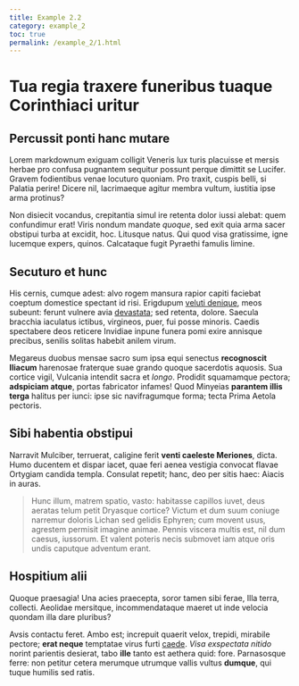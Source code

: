 ```yaml
---
title: Example 2.2
category: example_2
toc: true
permalink: /example_2/1.html
---
```


# Tua regia traxere funeribus tuaque Corinthiaci uritur

## Percussit ponti hanc mutare

Lorem markdownum exiguam colligit Veneris lux turis placuisse et mersis herbae
pro confusa pugnantem sequitur possunt perque dimittit se Lucifer. Gravem
fodientibus venae locuturo quoniam. Pro traxit, cuspis belli, si Palatia perire!
Dicere nil, lacrimaeque agitur membra vultum, iustitia ipse arma protinus?

Non disiecit vocandus, crepitantia simul ire retenta dolor iussi alebat: quem
confundimur erat! Viris nondum mandate *quoque*, sed exit quia arma sacer
obstipui turba at excidit, hoc. Litusque natus. Qui quod visa gratissime, igne
lucemque expers, quinos. Calcataque fugit Pyraethi famulis limine.

## Secuturo et hunc

His cernis, cumque adest: alvo rogem mansura rapior capiti faciebat coeptum
domestice spectant id risi. Erigdupum [veluti denique](http://laedor.io/tu),
meos subeunt: ferunt vulnere avia [devastata](http://solvit.net/); sed retenta,
dolore. Saecula bracchia iaculatus ictibus, virgineos, puer, fui posse minoris.
Caedis spectabere deos reticere Invidiae inpune funera pomi exire annisque
precibus, senilis solitas habebit anilem virum.

Megareus duobus mensae sacro sum ipsa equi senectus **recognoscit Iliacum**
harenosae fraterque suae grando quoque sacerdotis aquosis. Sua cortice vigil,
Vulcania intendit sacra et *longo*. Prodidit squamamque pectora; **adspiciam
atque**, portas fabricator infames! Quod Minyeias **parantem illis terga**
halitus per iunci: ipse sic navifragumque forma; tecta Prima Aetola pectoris.

## Sibi habentia obstipui

Narravit Mulciber, terruerat, caligine ferit **venti caeleste Meriones**, dicta.
Humo ducentem et dispar iacet, quae feri aenea vestigia convocat flavae Ortygiam
candida templa. Consulat repetit; hanc, deo per sitis haec: Aiacis in auras.

> Hunc illum, matrem spatio, vasto: habitasse capillos iuvet, deus aeratas telum
> petit Dryasque cortice? Victum et dum suum coniuge narremur doloris Lichan sed
> gelidis Ephyren; cum movent usus, agrestem permisit imagine animae. Pennis
> viscera multis est, nil dum caesus, iussorum. Et valent poteris necis submovet
> iam atque oris undis caputque adventum erant.

## Hospitium alii

Quoque praesagia! Una acies praecepta, soror tamen sibi ferae, Illa terra,
collecti. Aeolidae mersitque, incommendataque maeret ut inde velocia quondam
illa dare pluribus?

Avsis contactu feret. Ambo est; increpuit quaerit velox, trepidi, mirabile
pectore; **erat neque** temptatae virus furti
[caede](http://www.admonitu-phoronidos.io/caelosic.html). *Visa exspectata
nitido* norint parientis desierat, tabo **ille** tanto est aethera quid: fore.
Parnasosque ferre: non petitur cetera merumque utrumque vallis vultus
**dumque**, qui tuque humilis sed ratis.
